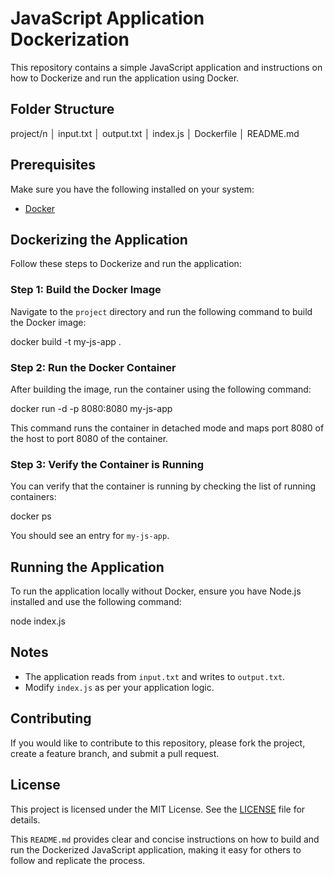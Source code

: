 
# JavaScript Application Dockerization

This repository contains a simple JavaScript application and instructions on how to Dockerize and run the application using Docker.

## Folder Structure

project/n
│   input.txt
│   output.txt
│   index.js
│   Dockerfile
│   README.md


## Prerequisites

Make sure you have the following installed on your system:

- [Docker](https://www.docker.com/get-started)

## Dockerizing the Application

Follow these steps to Dockerize and run the application:

### Step 1: Build the Docker Image

Navigate to the `project` directory and run the following command to build the Docker image:


docker build -t my-js-app .

### Step 2: Run the Docker Container

After building the image, run the container using the following command:

docker run -d -p 8080:8080 my-js-app

This command runs the container in detached mode and maps port 8080 of the host to port 8080 of the container.

### Step 3: Verify the Container is Running

You can verify that the container is running by checking the list of running containers:

docker ps

You should see an entry for `my-js-app`.

## Running the Application

To run the application locally without Docker, ensure you have Node.js installed and use the following command:

node index.js

## Notes

- The application reads from `input.txt` and writes to `output.txt`.
- Modify `index.js` as per your application logic.

## Contributing

If you would like to contribute to this repository, please fork the project, create a feature branch, and submit a pull request.

## License

This project is licensed under the MIT License. See the [LICENSE](LICENSE) file for details.


This `README.md` provides clear and concise instructions on how to build and run the Dockerized JavaScript application, making it easy for others to follow and replicate the process.
